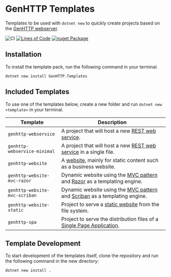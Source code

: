 # GenHTTP Templates

Templates to be used with `dotnet new` to quickly create projects based on
the [GenHTTP webserver](https://genhttp.org/).

![CI](https://github.com/Kaliumhexacyanoferrat/GenHTTP.Website/workflows/CI/badge.svg) [![Lines of Code](https://sonarcloud.io/api/project_badges/measure?project=Kaliumhexacyanoferrat_GenHTTP.Templates&metric=ncloc)](https://sonarcloud.io/dashboard?id=Kaliumhexacyanoferrat_GenHTTP.Templates) [![nuget Package](https://img.shields.io/nuget/v/GenHTTP.Templates.svg)](https://www.nuget.org/packages/GenHTTP.Templates/)

## Installation

To install the template pack, run the following command in your terminal.

```
dotnet new install GenHTTP.Templates
```

## Included Templates

To use one of the templates below, create a new folder and run `dotnet new <template>` in your terminal.

| Template      | Description  | 
| ------------- |------------- | 
| `genhttp-webservice` | A project that will host a new [REST web service](https://genhttp.org/documentation/content/webservices). |
| `genhttp-webservice-minimal` | A project that will host a new [REST web service](https://genhttp.org/documentation/content/functional) in a single file. |
| `genhttp-website` | A [website](https://genhttp.org/documentation/content/websites), mainly for static content such as a business website. |
| `genhttp-website-mvc-razor` | Dynamic website using the [MVC pattern](https://genhttp.org/documentation/content/controllers) and [Razor](https://docs.microsoft.com/en-us/aspnet/core/mvc/views/razor?view=aspnetcore-5.0) as a templating engine. |
| `genhttp-website-mvc-scriban` | Dynamic website using the [MVC pattern](https://genhttp.org/documentation/content/controllers) and [Scriban](https://github.com/scriban/scriban/) as a templating engine. |
| `genhttp-website-static` | Project to serve a [static website](https://genhttp.org/documentation/content/static-websites) from the file system. |
| `genhttp-spa` | Project to serve the distribution files of a [Single Page Application](https://genhttp.org/documentation/content/single-page-applications). |

## Template Development

To start development of the templates itself, clone the repository and run the following command
in the new directory:

```
dotnet new install .
```